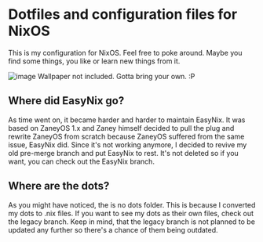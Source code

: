 # Dotfiles and configuration files for NixOS
This is my configuration for NixOS. Feel free to poke around. Maybe you find some things, you like or learn new things from it.

![image](https://github.com/user-attachments/assets/3a3a0f87-79f7-4f7e-a05c-55f21c803387)
Wallpaper not included. Gotta bring your own. :P

## Where did EasyNix go?
As time went on, it became harder and harder to maintain EasyNix. It was based on ZaneyOS 1.x and Zaney himself decided to pull the plug and rewrite ZaneyOS from scratch because ZaneyOS suffered from the same issue, EasyNix did. Since it's not working anymore, I decided to revive my old pre-merge branch and put EasyNix to rest. It's not deleted so if you want, you can check out the EasyNix branch.

## Where are the dots?
As you might have noticed, the is no dots folder. This is because I converted my dots to .nix files. If you want to see my dots as their own files, check out the legacy branch. Keep in mind, that the legacy branch is not planned to be updated any further so there's a chance of them being outdated.
